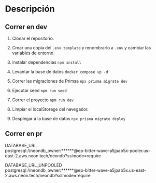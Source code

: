 # Descripción



## Correr en dev


1. Clonar el repositorio.
2. Crear una copia del ```.env.template``` y renombrarlo a ```.env``` y cambiar las variables de entorno.
3. Instalar dependencias ```npm install```
4. Levantar la base de datos ```docker compose up -d```
5. Correr las migraciones de Primsa ```npx prisma migrate dev```
6. Ejecutar seed ```npm run seed```
7. Correr el proyecto ```npm run dev```
8. Limpiar el localStorage del navegador.

9. Desplegar a la base de datos ```npx prisma migrate deploy```


## Correr en pr


DATABASE_URL	
postgresql://neondb_owner:******@ep-bitter-wave-a5jpab5x-pooler.us-east-2.aws.neon.tech/neondb?sslmode=require

DATABASE_URL_UNPOOLED	
postgresql://neondb_owner:******@ep-bitter-wave-a5jpab5x.us-east-2.aws.neon.tech/neondb?sslmode=require